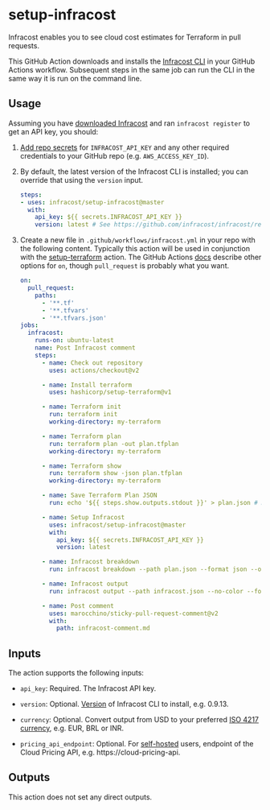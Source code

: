 # setup-infracost

Infracost enables you to see cloud cost estimates for Terraform in pull requests.

This GitHub Action downloads and installs the [Infracost CLI](https://github.com/infracost/infracost) in your GitHub Actions workflow. Subsequent steps in the same job can run the CLI in the same way it is run on the command line.

## Usage

Assuming you have [downloaded Infracost](https://www.infracost.io/docs/#quick-start) and ran `infracost register` to get an API key, you should:

1. [Add repo secrets](https://docs.github.com/en/actions/configuring-and-managing-workflows/creating-and-storing-encrypted-secrets#creating-encrypted-secrets-for-a-repository) for `INFRACOST_API_KEY` and any other required credentials to your GitHub repo (e.g. `AWS_ACCESS_KEY_ID`).

2. By default, the latest version of the Infracost CLI is installed; you can override that using the `version` input.

    ```yml
    steps:
    - uses: infracost/setup-infracost@master
      with:
        api_key: ${{ secrets.INFRACOST_API_KEY }}
        version: latest # See https://github.com/infracost/infracost/releases for other versions
    ```

3. Create a new file in `.github/workflows/infracost.yml` in your repo with the following content. Typically this action will be used in conjunction with the [setup-terraform](https://github.com/hashicorp/setup-terraform) action. The GitHub Actions [docs](https://docs.github.com/en/actions/reference/workflow-syntax-for-github-actions#on) describe other options for `on`, though `pull_request` is probably what you want.

    ```yaml
    on:
      pull_request:
        paths:
          - '**.tf'
          - '**.tfvars'
          - '**.tfvars.json'
    jobs:
      infracost:
        runs-on: ubuntu-latest
        name: Post Infracost comment
        steps:
          - name: Check out repository
            uses: actions/checkout@v2

          - name: Install terraform
            uses: hashicorp/setup-terraform@v1

          - name: Terraform init
            run: terraform init
            working-directory: my-terraform

          - name: Terraform plan
            run: terraform plan -out plan.tfplan
            working-directory: my-terraform

          - name: Terraform show
            run: terraform show -json plan.tfplan
            working-directory: my-terraform

          - name: Save Terraform Plan JSON
            run: echo '${{ steps.show.outputs.stdout }}' > plan.json # Do not change

          - name: Setup Infracost
            uses: infracost/setup-infracost@master
            with:
              api_key: ${{ secrets.INFRACOST_API_KEY }}
              version: latest

          - name: Infracost breakdown
            run: infracost breakdown --path plan.json --format json --out-file infracost.json

          - name: Infracost output
            run: infracost output --path infracost.json --no-color --format github-comment --out-file infracost-comment.md

          - name: Post comment
            uses: marocchino/sticky-pull-request-comment@v2
            with:
              path: infracost-comment.md
    ```

## Inputs

The action supports the following inputs:

- `api_key`: Required. The Infracost API key.

- `version`: Optional. [Version](https://github.com/infracost/infracost/releases) of Infracost CLI to install, e.g. 0.9.13.

- `currency`: Optional. Convert output from USD to your preferred [ISO 4217 currency](https://en.wikipedia.org/wiki/ISO_4217#Active_codes), e.g. EUR, BRL or INR.

- `pricing_api_endpoint`: Optional. For [self-hosted](https://www.infracost.io/docs/cloud_pricing_api/self_hosted) users, endpoint of the Cloud Pricing API, e.g. https://cloud-pricing-api.

## Outputs

This action does not set any direct outputs.

